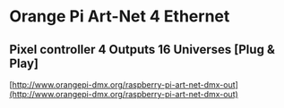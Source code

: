 # Orange Pi Art-Net 4 Ethernet
## Pixel controller 4 Outputs 16 Universes [Plug & Play]

[http://www.orangepi-dmx.org/raspberry-pi-art-net-dmx-out](http://www.orangepi-dmx.org/raspberry-pi-art-net-dmx-out)